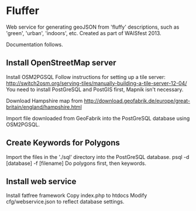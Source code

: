 Fluffer
=======

Web service for generating geoJSON from 'fluffy' descriptions, such as 'green', 'urban', 'indoors', etc.
Created as part of WAISfest 2013.

Documentation follows.

Install OpenStreetMap server
----------------------------

Install OSM2PGSQL
Follow instructions for setting up a tile server:
http://switch2osm.org/serving-tiles/manually-building-a-tile-server-12-04/
You need to install PostGreSQL and PostGIS first, Mapnik isn't necessary.

Download Hampshire map from 
http://download.geofabrik.de/europe/great-britain/england/hampshire.html

Import file downloaded from GeoFabrik into the PostGreSQL database using OSM2PGSQL.

Create Keywords for Polygons
----------------------------

Import the files in the './sql' directory into the PostGreSQL database.
psql -d [database] -f [filename]
Do polygons first, then keywords.

Install web service
-------------------

Install fatfree framework
Copy index.php to htdocs
Modify cfg/webservice.json to reflect database settings.

